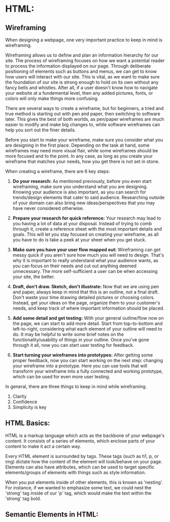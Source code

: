 # HTML: 

## Wireframing

When designing a webpage, one very important practice to keep in mind is wireframing. 

Wireframing allows us to define and plan an information hierarchy for our site. The process of wireframing focuses on how we want a potential reader to process the information displayed on our page. Through deliberate positioning of elements such as buttons and menus, we can get to know how users will interact with our site. This is vital, as we want to make sure the foundation of our site is strong enough to hold on its own without any fancy bells and whistles. After all, if a user doesn't know how to navigate your website at a fundemental level, then any added pictures, fonts, or colors will only make things more confusing.

There are several ways to create a wireframe, but for beginners, a tried and true method is starting out with pen and paper, then switching to software later. This gives the best of both worlds, as pen/paper wireframes are much easier to modify and make big changes to, while software wireframes can help you sort out the finer details.

Before you start to make your wireframe, make sure you consider what you are designing in the first place. Depending on the task at hand, some wireframes may need more visual flair, while some wireframes should be more focused and to the point. In any case, as long as you create your wireframe that matches your needs, how you get there is not set in stone.

When creating a wireframe, there are 6 key steps:

1. **Do your research:** As mentioned previously, before you even start wireframing, make sure you understand what you are designing. Knowing your audience is also important, as you can search for trends/design elements that cater to said audience. Researching outside of your domain can also bring new ideas/perspectives that you may have never considered otherwise.

2. **Prepare your research for quick reference:** Your research may lead to you having a lot of data at your disposal. Instead of trying to comb through it, create a reference sheet with the most important details and goals. This will let you stay focused on creating your wireframe, as all you have to do is take a peek at your sheet when you get stuck.

3. **Make sure you have your user flow mapped out:** Wireframing can get messy quick if you aren't sure how much you will need to design. That's why it is important to really understand what your audience wants, as you can focus on their needs and cut out anything deemed unnecessary. The more self-sufficient a user can be when accessing your site, the better.

4. **Draft, don't draw. Sketch, don't illustrate:** Now that we are using pen and paper, always keep in mind that this is an outline, not a final draft. Don't waste your time drawing detailed pictures or choosing colors. Instead, get your ideas on the page, organize them to your customer's needs, and keep track of where important information should be placed.

5. **Add some detail and get testing:** With your general outline/flow now on the page, we can start to add more detail. Start from top-to-bottom and left-to-right, considering what each element of your outline will need to do. It may be helpful to write some brief notes on the functionality/usability of things in your outline. Once you've gone through it all, now you can start user testing for feedback.

6. **Start turning your wireframes into prototypes:** After getting some proper feedback, now you can start working on the next step: changing your wireframe into a prototype. Here you can use tools that will transform your wireframe into a fully connected and working prototype, which can be used for even more user testing.

In general, there are three things to keep in mind while wireframing.

1. Clarity
2. Confidence
3. Simplicity is key

## HTML Basics:

HTML is a markup language which acts as the backbone of your webpage's content. It consists of a series of elements, which enclose parts of your content to make it act a certain way.

Every HTML element is surrounded by tags. These tags (such as h1, p, or img) dictate how the content of the element will look/behave on your page. Elements can also have attributes, which can be used to target specific elements/groups of elements with things such as style information.

When you put elements inside of other elements, this is known as 'nesting'. For instance, if we wanted to emphasize some text, we could nest the 'strong' tag inside of our 'p' tag, which would make the text within the 'strong' tag bold.

## Semantic Elements in HTML:


